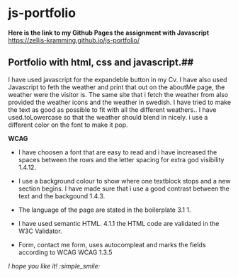 # js-portfolio

**Here is the link to my Github Pages the assignment with Javascript**
https://zellis-kramming.github.io/js-portfolio/

## Portfolio with html, css and javascript.##

I have used javascript for the expandeble button in my Cv.
I have also used Javascript to feth the weather and print that out on the aboutMe page, the weather were the visitor is.
The same site that i fetch the weather from also provided the weather icons and the weather in swedish. I have tried to make the text as good as possible to fit with all the different weathers..
I have used.toLowercase so that the weather should blend in nicely. i use a different color on the font to make it pop.

**WCAG**

- I have choosen a font that are easy to read and i have increased the spaces between the rows and the letter spacing for extra god visibility 1.4.12.
- I use a background colour to show where one textblock stops and a new section begins. I have made sure that i use a good contrast between the text and the backgound 1.4.3.
- The language of the page are stated in the boilerplate 3.1 1.
- I have used semantic HTML. 4.1.1 the HTML code are validated in the W3C Validator.

- Form, contact me form, uses autocompleat and marks the fields according to WCAG WCAG 1.3.5

_I hope you like it! :simple_smile:_
